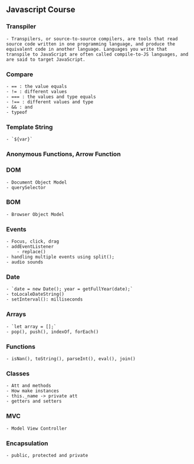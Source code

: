 ## Javascript Course

### Transpiler
    - Transpilers, or source-to-source compilers, are tools that read source code written in one programming language, and produce the equivalent code in another language. Languages you write that transpile to JavaScript are often called compile-to-JS languages, and are said to target JavaScript. 

### Compare
    - == : the value equals
    - != : different values
    - === : the values and type equals
    - !== : different values and type
    - && : and
    - typeof

### Template String
    - `${var}`

### Anonymous Functions, Arrow Function

### DOM
    - Document Object Model
    - querySelector


### BOM
    - Browser Object Model

### Events
    - Focus, click, drag
    - addEventListener
        - replace()
    - handling multiple events using split();
    - audio sounds

### Date
    - `date = new Date(); year = getFullYear(date);`
    - toLocaleDateString()
    - setInterval(): milliseconds

### Arrays
    - `let array = [];`
    - pop(), push(), indexOf, forEach()


### Functions
    - isNan(), toString(), parseInt(), eval(), join()

### Classes
    - Att and methods
    - How make instances
    - this._name -> private att
    - getters and setters

### MVC
    - Model View Controller

### Encapsulation
    - public, protected and private